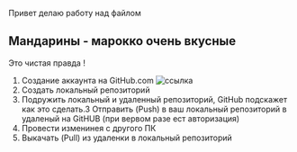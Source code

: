Привет делаю работу над файлом

## Мандарины - марокко очень вкусные
Это чистая правда !

1. Создание аккаунта на GitHub.com ![ccылка](https://github.com)
2. Создать локальный репозиторий
3. Подружить локальный и удаленный репозиторий, GitHub подскажет как это сделать.3
Отправить (Push) в ваш локальный репозиторий в удаленый на GitHUB (при вервом разе ест авторизация)
4. Провести изменинея с другого ПК
5. Выкачать (Pull) из удаленки в локальный репозиторий